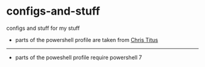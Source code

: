 # configs-and-stuff
configs and stuff for my stuff

- parts of the powershell profile are taken from [Chris Titus](https://github.com/ChrisTitusTech/powershell-profile/)

___

- parts of the poweshell profile require powershell 7
